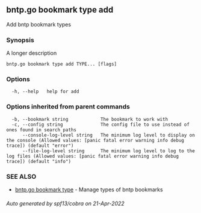 ## bntp.go bookmark type add

Add bntp bookmark types

### Synopsis

A longer description

```
bntp.go bookmark type add TYPE... [flags]
```

### Options

```
  -h, --help   help for add
```

### Options inherited from parent commands

```
  -b, --bookmark string            The bookmark to work with
  -c, --config string              The config file to use instead of ones found in search paths
      --console-log-level string   The minimum log level to display on the console (Allowed values: [panic fatal error warning info debug trace]) (default "error")
      --file-log-level string      The minimum log level to log to the log files (Allowed values: [panic fatal error warning info debug trace]) (default "info")
```

### SEE ALSO

* [bntp.go bookmark type](bntp.go_bookmark_type.md)	 - Manage types of bntp bookmarks

###### Auto generated by spf13/cobra on 21-Apr-2022
